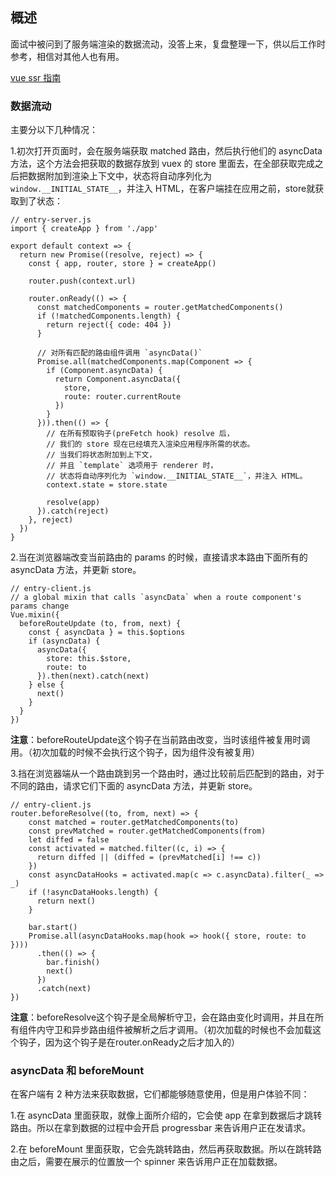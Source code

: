 ## 概述

面试中被问到了服务端渲染的数据流动，没答上来，复盘整理一下，供以后工作时参考，相信对其他人也有用。

[vue ssr 指南](https://ssr.vuejs.org/zh/guide/data.html#%E5%B8%A6%E6%9C%89%E9%80%BB%E8%BE%91%E9%85%8D%E7%BD%AE%E7%9A%84%E7%BB%84%E4%BB%B6-logic-collocation-with-components)

### 数据流动

主要分以下几种情况：

1.初次打开页面时，会在服务端获取 matched 路由，然后执行他们的 asyncData 方法，这个方法会把获取的数据存放到 vuex 的 store 里面去，在全部获取完成之后把数据附加到渲染上下文中，状态将自动序列化为`window.__INITIAL_STATE__`，并注入 HTML，在客户端挂在应用之前，store就获取到了状态：

```
// entry-server.js
import { createApp } from './app'

export default context => {
  return new Promise((resolve, reject) => {
    const { app, router, store } = createApp()

    router.push(context.url)

    router.onReady(() => {
      const matchedComponents = router.getMatchedComponents()
      if (!matchedComponents.length) {
        return reject({ code: 404 })
      }

      // 对所有匹配的路由组件调用 `asyncData()`
      Promise.all(matchedComponents.map(Component => {
        if (Component.asyncData) {
          return Component.asyncData({
            store,
            route: router.currentRoute
          })
        }
      })).then(() => {
        // 在所有预取钩子(preFetch hook) resolve 后，
        // 我们的 store 现在已经填充入渲染应用程序所需的状态。
        // 当我们将状态附加到上下文，
        // 并且 `template` 选项用于 renderer 时，
        // 状态将自动序列化为 `window.__INITIAL_STATE__`，并注入 HTML。
        context.state = store.state

        resolve(app)
      }).catch(reject)
    }, reject)
  })
}
```

2.当在浏览器端改变当前路由的 params 的时候，直接请求本路由下面所有的 asyncData 方法，并更新 store。

```
// entry-client.js
// a global mixin that calls `asyncData` when a route component's params change
Vue.mixin({
  beforeRouteUpdate (to, from, next) {
    const { asyncData } = this.$options
    if (asyncData) {
      asyncData({
        store: this.$store,
        route: to
      }).then(next).catch(next)
    } else {
      next()
    }
  }
})
```

**注意**：beforeRouteUpdate这个钩子在当前路由改变，当时该组件被复用时调用。（初次加载的时候不会执行这个钩子，因为组件没有被复用）

3.挡在浏览器端从一个路由跳到另一个路由时，通过比较前后匹配到的路由，对于不同的路由，请求它们下面的 asyncData 方法，并更新 store。

```
// entry-client.js
router.beforeResolve((to, from, next) => {
    const matched = router.getMatchedComponents(to)
    const prevMatched = router.getMatchedComponents(from)
    let diffed = false
    const activated = matched.filter((c, i) => {
      return diffed || (diffed = (prevMatched[i] !== c))
    })
    const asyncDataHooks = activated.map(c => c.asyncData).filter(_ => _)
    if (!asyncDataHooks.length) {
      return next()
    }

    bar.start()
    Promise.all(asyncDataHooks.map(hook => hook({ store, route: to })))
      .then(() => {
        bar.finish()
        next()
      })
      .catch(next)
})
```

**注意**：beforeResolve这个钩子是全局解析守卫，会在路由变化时调用，并且在所有组件内守卫和异步路由组件被解析之后才调用。（初次加载的时候也不会加载这个钩子，因为这个钩子是在router.onReady之后才加入的）

### asyncData 和 beforeMount

在客户端有 2 种方法来获取数据，它们都能够随意使用，但是用户体验不同：

1.在 asyncData 里面获取，就像上面所介绍的，它会使 app 在拿到数据后才跳转路由。所以在拿到数据的过程中会开启 progressbar 来告诉用户正在发请求。

2.在 beforeMount 里面获取，它会先跳转路由，然后再获取数据。所以在跳转路由之后，需要在展示的位置放一个 spinner 来告诉用户正在加载数据。
